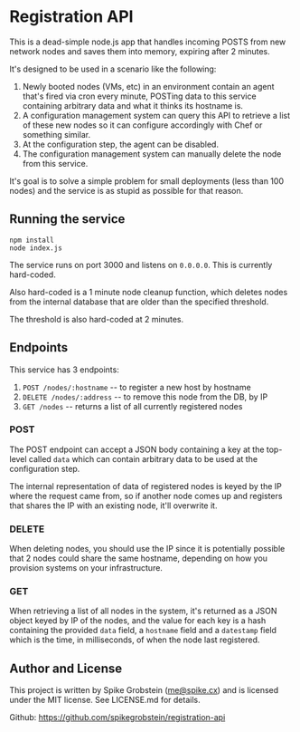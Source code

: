 # Registration API

This is a dead-simple node.js app that handles incoming POSTS
from new network nodes and saves them into memory, expiring after
2 minutes.

It's designed to be used in a scenario like the following:

 1. Newly booted nodes (VMs, etc) in an environment contain an agent
    that's fired via cron every minute, POSTing data to this service
    containing arbitrary data and what it thinks its hostname is.
 2. A configuration management system can query this API to retrieve
    a list of these new nodes so it can configure accordingly with
    Chef or something similar.
 3. At the configuration step, the agent can be disabled.
 4. The configuration management system can manually delete the
    node from this service.

It's goal is to solve a simple problem for small deployments (less than
100 nodes) and the service is as stupid as possible for that reason.

## Running the service

    npm install
    node index.js

The service runs on port 3000 and listens on `0.0.0.0`. This is currently
hard-coded.

Also hard-coded is a 1 minute node cleanup function, which deletes
nodes from the internal database that are older than the specified
threshold.

The threshold is also hard-coded at 2 minutes.

## Endpoints

This service has 3 endpoints:

 1. `POST /nodes/:hostname` -- to register a new host by hostname
 2. `DELETE /nodes/:address` -- to remove this node from the DB, by IP
 3. `GET /nodes` -- returns a list of all currently registered nodes

### POST

The POST endpoint can accept a JSON body containing a key at the
top-level called `data` which can contain arbitrary data to be
used at the configuration step.

The internal representation of data of registered nodes is keyed by
the IP where the request came from, so if another node comes up
and registers that shares the IP with an existing node, it'll overwrite
it.

### DELETE

When deleting nodes, you should use the IP since it is potentially
possible that 2 nodes could share the same hostname, depending on
how you provision systems on your infrastructure.

### GET

When retrieving a list of all nodes in the system, it's returned as
a JSON object keyed by IP of the nodes, and the value for each key
is a hash containing the provided `data` field, a `hostname` field and
a `datestamp` field which is the time, in milliseconds, of when the
node last registered.

## Author and License

This project is written by Spike Grobstein (me@spike.cx) and is
licensed under the MIT license. See LICENSE.md for details.

Github: https://github.com/spikegrobstein/registration-api

